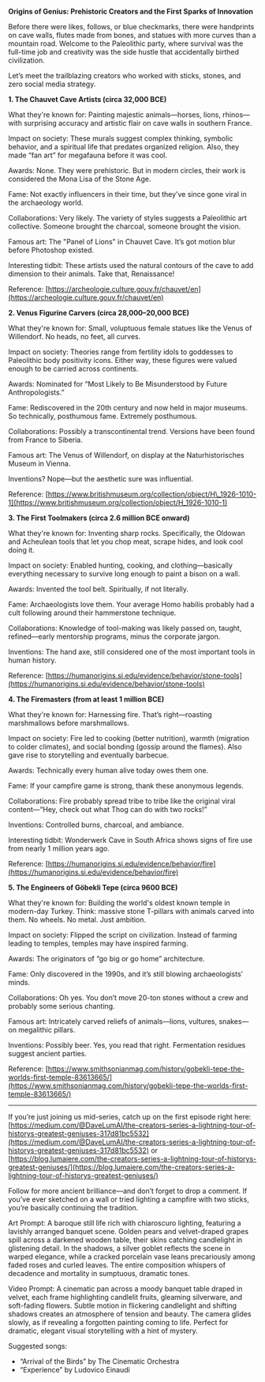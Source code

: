**Origins of Genius: Prehistoric Creators and the First Sparks of Innovation**

Before there were likes, follows, or blue checkmarks, there were handprints on cave walls, flutes made from bones, and statues with more curves than a mountain road. Welcome to the Paleolithic party, where survival was the full-time job and creativity was the side hustle that accidentally birthed civilization.

Let’s meet the trailblazing creators who worked with sticks, stones, and zero social media strategy.

**1. The Chauvet Cave Artists (circa 32,000 BCE)**

What they're known for: Painting majestic animals—horses, lions, rhinos—with surprising accuracy and artistic flair on cave walls in southern France.

Impact on society: These murals suggest complex thinking, symbolic behavior, and a spiritual life that predates organized religion. Also, they made “fan art” for megafauna before it was cool.

Awards: None. They were prehistoric. But in modern circles, their work is considered the Mona Lisa of the Stone Age.

Fame: Not exactly influencers in their time, but they’ve since gone viral in the archaeology world.

Collaborations: Very likely. The variety of styles suggests a Paleolithic art collective. Someone brought the charcoal, someone brought the vision.

Famous art: The "Panel of Lions" in Chauvet Cave. It’s got motion blur before Photoshop existed.

Interesting tidbit: These artists used the natural contours of the cave to add dimension to their animals. Take that, Renaissance!

Reference: [https://archeologie.culture.gouv.fr/chauvet/en](https://archeologie.culture.gouv.fr/chauvet/en)

**2. Venus Figurine Carvers (circa 28,000–20,000 BCE)**

What they're known for: Small, voluptuous female statues like the Venus of Willendorf. No heads, no feet, all curves.

Impact on society: Theories range from fertility idols to goddesses to Paleolithic body positivity icons. Either way, these figures were valued enough to be carried across continents.

Awards: Nominated for “Most Likely to Be Misunderstood by Future Anthropologists.”

Fame: Rediscovered in the 20th century and now held in major museums. So technically, posthumous fame. Extremely posthumous.

Collaborations: Possibly a transcontinental trend. Versions have been found from France to Siberia.

Famous art: The Venus of Willendorf, on display at the Naturhistorisches Museum in Vienna.

Inventions? Nope—but the aesthetic sure was influential.

Reference: [https://www.britishmuseum.org/collection/object/H\_1926-1010-1](https://www.britishmuseum.org/collection/object/H_1926-1010-1)

**3. The First Toolmakers (circa 2.6 million BCE onward)**

What they're known for: Inventing sharp rocks. Specifically, the Oldowan and Acheulean tools that let you chop meat, scrape hides, and look cool doing it.

Impact on society: Enabled hunting, cooking, and clothing—basically everything necessary to survive long enough to paint a bison on a wall.

Awards: Invented the tool belt. Spiritually, if not literally.

Fame: Archaeologists love them. Your average Homo habilis probably had a cult following around their hammerstone technique.

Collaborations: Knowledge of tool-making was likely passed on, taught, refined—early mentorship programs, minus the corporate jargon.

Inventions: The hand axe, still considered one of the most important tools in human history.

Reference: [https://humanorigins.si.edu/evidence/behavior/stone-tools](https://humanorigins.si.edu/evidence/behavior/stone-tools)

**4. The Firemasters (from at least 1 million BCE)**

What they're known for: Harnessing fire. That’s right—roasting marshmallows before marshmallows.

Impact on society: Fire led to cooking (better nutrition), warmth (migration to colder climates), and social bonding (gossip around the flames). Also gave rise to storytelling and eventually barbecue.

Awards: Technically every human alive today owes them one.

Fame: If your campfire game is strong, thank these anonymous legends.

Collaborations: Fire probably spread tribe to tribe like the original viral content—“Hey, check out what Thog can do with two rocks!”

Inventions: Controlled burns, charcoal, and ambiance.

Interesting tidbit: Wonderwerk Cave in South Africa shows signs of fire use from nearly 1 million years ago.

Reference: [https://humanorigins.si.edu/evidence/behavior/fire](https://humanorigins.si.edu/evidence/behavior/fire)

**5. The Engineers of Göbekli Tepe (circa 9600 BCE)**

What they're known for: Building the world's oldest known temple in modern-day Turkey. Think: massive stone T-pillars with animals carved into them. No wheels. No metal. Just ambition.

Impact on society: Flipped the script on civilization. Instead of farming leading to temples, temples may have inspired farming.

Awards: The originators of “go big or go home” architecture.

Fame: Only discovered in the 1990s, and it’s still blowing archaeologists’ minds.

Collaborations: Oh yes. You don’t move 20-ton stones without a crew and probably some serious chanting.

Famous art: Intricately carved reliefs of animals—lions, vultures, snakes—on megalithic pillars.

Inventions: Possibly beer. Yes, you read that right. Fermentation residues suggest ancient parties.

Reference: [https://www.smithsonianmag.com/history/gobekli-tepe-the-worlds-first-temple-83613665/](https://www.smithsonianmag.com/history/gobekli-tepe-the-worlds-first-temple-83613665/)

---

If you’re just joining us mid-series, catch up on the first episode right here:
[https://medium.com/@DaveLumAI/the-creators-series-a-lightning-tour-of-historys-greatest-geniuses-317d81bc5532](https://medium.com/@DaveLumAI/the-creators-series-a-lightning-tour-of-historys-greatest-geniuses-317d81bc5532)
or
[https://blog.lumaiere.com/the-creators-series-a-lightning-tour-of-historys-greatest-geniuses/](https://blog.lumaiere.com/the-creators-series-a-lightning-tour-of-historys-greatest-geniuses/)

Follow for more ancient brilliance—and don’t forget to drop a comment. If you’ve ever sketched on a wall or tried lighting a campfire with two sticks, you’re basically continuing the tradition.

Art Prompt:
A baroque still life rich with chiaroscuro lighting, featuring a lavishly arranged banquet scene. Golden pears and velvet-draped grapes spill across a darkened wooden table, their skins catching candlelight in glistening detail. In the shadows, a silver goblet reflects the scene in warped elegance, while a cracked porcelain vase leans precariously among faded roses and curled leaves. The entire composition whispers of decadence and mortality in sumptuous, dramatic tones.

Video Prompt:
A cinematic pan across a moody banquet table draped in velvet, each frame highlighting candlelit fruits, gleaming silverware, and soft-fading flowers. Subtle motion in flickering candlelight and shifting shadows creates an atmosphere of tension and beauty. The camera glides slowly, as if revealing a forgotten painting coming to life. Perfect for dramatic, elegant visual storytelling with a hint of mystery.

Suggested songs:

* “Arrival of the Birds” by The Cinematic Orchestra
* “Experience” by Ludovico Einaudi
